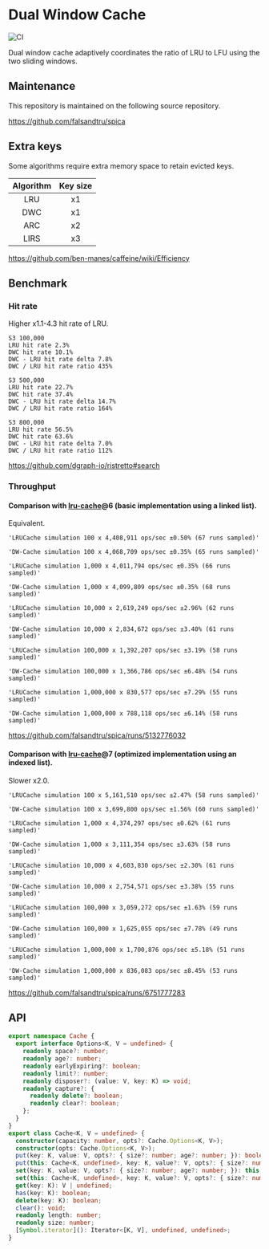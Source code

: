 # Dual Window Cache

![CI](https://github.com/falsandtru/dw-cache/workflows/CI/badge.svg)

Dual window cache adaptively coordinates the ratio of LRU to LFU using the two sliding windows.

## Maintenance

This repository is maintained on the following source repository.

https://github.com/falsandtru/spica

## Extra keys

Some algorithms require extra memory space to retain evicted keys.

|Algorithm|Key size|
|:-------:|:-:|
|LRU      |x1|
|DWC      |x1|
|ARC      |x2|
|LIRS     |x3|

https://github.com/ben-manes/caffeine/wiki/Efficiency

## Benchmark

### Hit rate

Higher x1.1-4.3 hit rate of LRU.

```
S3 100,000
LRU hit rate 2.3%
DWC hit rate 10.1%
DWC - LRU hit rate delta 7.8%
DWC / LRU hit rate ratio 435%

S3 500,000
LRU hit rate 22.7%
DWC hit rate 37.4%
DWC - LRU hit rate delta 14.7%
DWC / LRU hit rate ratio 164%

S3 800,000
LRU hit rate 56.5%
DWC hit rate 63.6%
DWC - LRU hit rate delta 7.0%
DWC / LRU hit rate ratio 112%
```

https://github.com/dgraph-io/ristretto#search

### Throughput

#### Comparison with [lru-cache](https://www.npmjs.com/package/lru-cache)@6 (basic implementation using a linked list).

Equivalent.

```
'LRUCache simulation 100 x 4,408,911 ops/sec ±0.50% (67 runs sampled)'

'DW-Cache simulation 100 x 4,068,709 ops/sec ±0.35% (65 runs sampled)'

'LRUCache simulation 1,000 x 4,011,794 ops/sec ±0.35% (66 runs sampled)'

'DW-Cache simulation 1,000 x 4,099,809 ops/sec ±0.35% (68 runs sampled)'

'LRUCache simulation 10,000 x 2,619,249 ops/sec ±2.96% (62 runs sampled)'

'DW-Cache simulation 10,000 x 2,834,672 ops/sec ±3.40% (61 runs sampled)'

'LRUCache simulation 100,000 x 1,392,207 ops/sec ±3.19% (58 runs sampled)'

'DW-Cache simulation 100,000 x 1,366,786 ops/sec ±6.48% (54 runs sampled)'

'LRUCache simulation 1,000,000 x 830,577 ops/sec ±7.29% (55 runs sampled)'

'DW-Cache simulation 1,000,000 x 788,118 ops/sec ±6.14% (58 runs sampled)'
```

https://github.com/falsandtru/spica/runs/5132776032

#### Comparison with [lru-cache](https://www.npmjs.com/package/lru-cache)@7 (optimized implementation using an indexed list).

Slower x2.0.

```
'LRUCache simulation 100 x 5,161,510 ops/sec ±2.47% (58 runs sampled)'

'DW-Cache simulation 100 x 3,699,800 ops/sec ±1.56% (60 runs sampled)'

'LRUCache simulation 1,000 x 4,374,297 ops/sec ±0.62% (61 runs sampled)'

'DW-Cache simulation 1,000 x 3,111,354 ops/sec ±3.63% (58 runs sampled)'

'LRUCache simulation 10,000 x 4,603,830 ops/sec ±2.30% (61 runs sampled)'

'DW-Cache simulation 10,000 x 2,754,571 ops/sec ±3.38% (55 runs sampled)'

'LRUCache simulation 100,000 x 3,059,272 ops/sec ±1.63% (59 runs sampled)'

'DW-Cache simulation 100,000 x 1,625,055 ops/sec ±7.78% (49 runs sampled)'

'LRUCache simulation 1,000,000 x 1,700,876 ops/sec ±5.18% (51 runs sampled)'

'DW-Cache simulation 1,000,000 x 836,083 ops/sec ±8.45% (53 runs sampled)'
```

https://github.com/falsandtru/spica/runs/6751777283

## API

```ts
export namespace Cache {
  export interface Options<K, V = undefined> {
    readonly space?: number;
    readonly age?: number;
    readonly earlyExpiring?: boolean;
    readonly limit?: number;
    readonly disposer?: (value: V, key: K) => void;
    readonly capture?: {
      readonly delete?: boolean;
      readonly clear?: boolean;
    };
  }
}
export class Cache<K, V = undefined> {
  constructor(capacity: number, opts?: Cache.Options<K, V>);
  constructor(opts: Cache.Options<K, V>);
  put(key: K, value: V, opts?: { size?: number; age?: number; }): boolean;
  put(this: Cache<K, undefined>, key: K, value?: V, opts?: { size?: number; age?: number; }): boolean;
  set(key: K, value: V, opts?: { size?: number; age?: number; }): this;
  set(this: Cache<K, undefined>, key: K, value?: V, opts?: { size?: number; age?: number; }): this;
  get(key: K): V | undefined;
  has(key: K): boolean;
  delete(key: K): boolean;
  clear(): void;
  readonly length: number;
  readonly size: number;
  [Symbol.iterator](): Iterator<[K, V], undefined, undefined>;
}
```
